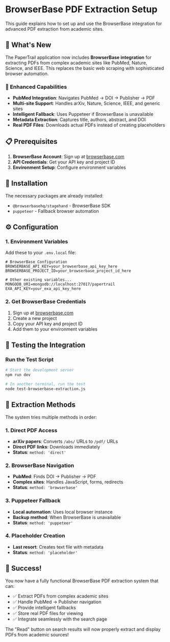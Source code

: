 # BrowserBase PDF Extraction Setup

This guide explains how to set up and use the BrowserBase integration for advanced PDF extraction from academic sites.

## 🎯 What's New

The PaperTrail application now includes **BrowserBase integration** for extracting PDFs from complex academic sites like PubMed, Nature, Science, and IEEE. This replaces the basic web scraping with sophisticated browser automation.

### 🚀 Enhanced Capabilities

- **PubMed Integration**: Navigates PubMed → DOI → Publisher → PDF
- **Multi-site Support**: Handles arXiv, Nature, Science, IEEE, and generic sites
- **Intelligent Fallback**: Uses Puppeteer if BrowserBase is unavailable
- **Metadata Extraction**: Captures title, authors, abstract, and DOI
- **Real PDF Files**: Downloads actual PDFs instead of creating placeholders

## 📋 Prerequisites

1. **BrowserBase Account**: Sign up at [browserbase.com](https://browserbase.com)
2. **API Credentials**: Get your API key and project ID
3. **Environment Setup**: Configure environment variables

## 🔧 Installation

The necessary packages are already installed:
- `@browserbasehq/stagehand` - BrowserBase SDK
- `puppeteer` - Fallback browser automation

## ⚙️ Configuration

### 1. Environment Variables

Add these to your `.env.local` file:

```env
# BrowserBase Configuration
BROWSERBASE_API_KEY=your_browserbase_api_key_here
BROWSERBASE_PROJECT_ID=your_browserbase_project_id_here

# Other existing variables...
MONGODB_URI=mongodb://localhost:27017/papertrail
EXA_API_KEY=your_exa_api_key_here
```

### 2. Get BrowserBase Credentials

1. Sign up at [browserbase.com](https://browserbase.com)
2. Create a new project
3. Copy your API key and project ID
4. Add them to your environment variables

## 🧪 Testing the Integration

### Run the Test Script

```bash
# Start the development server
npm run dev

# In another terminal, run the test
node test-browserbase-extraction.js
```

## 🔄 Extraction Methods

The system tries multiple methods in order:

### 1. Direct PDF Access
- **arXiv papers**: Converts `/abs/` URLs to `/pdf/` URLs
- **Direct PDF links**: Downloads immediately
- **Status**: `method: 'direct'`

### 2. BrowserBase Navigation
- **PubMed**: Finds DOI → Publisher → PDF
- **Complex sites**: Handles JavaScript, forms, redirects
- **Status**: `method: 'browserbase'`

### 3. Puppeteer Fallback
- **Local automation**: Uses local browser instance
- **Backup method**: When BrowserBase is unavailable
- **Status**: `method: 'puppeteer'`

### 4. Placeholder Creation
- **Last resort**: Creates text file with metadata
- **Status**: `method: 'placeholder'`

## 🎉 Success!

You now have a fully functional BrowserBase PDF extraction system that can:

- ✅ Extract PDFs from complex academic sites
- ✅ Handle PubMed → Publisher navigation
- ✅ Provide intelligent fallbacks
- ✅ Store real PDF files for viewing
- ✅ Integrate seamlessly with the search page

The "Read" button on search results will now properly extract and display PDFs from academic sources! 